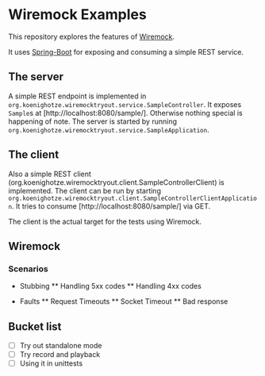 # Wiremock Examples

This repository explores the features of [Wiremock](http://wiremock.org).

It uses [Spring-Boot](http://projects.spring.io/spring-boot/) for exposing and consuming a simple REST service.

## The server

A simple REST endpoint is implemented in `org.koenighotze.wiremocktryout.service.SampleController`.
It exposes `Sample`s at [http://localhost:8080/sample/]. Otherwise nothing special is happening of note.
The server is started by running `org.koenighotze.wiremocktryout.service.SampleApplication`.

## The client

Also a simple REST client (org.koenighotze.wiremocktryout.client.SampleControllerClient) is implemented.
The client can be run by starting `org.koenighotze.wiremocktryout.client.SampleControllerClientApplication`.
It tries to consume [http://localhost:8080/sample/] via GET.

The client is the actual target for the tests using Wiremock.

## Wiremock


### Scenarios

* Stubbing
** Handling 5xx codes
** Handling 4xx codes
 
* Faults
** Request Timeouts
** Socket Timeout
** Bad response
 




## Bucket list

- [ ] Try out standalone mode
- [ ] Try record and playback
- [ ] Using it in unittests